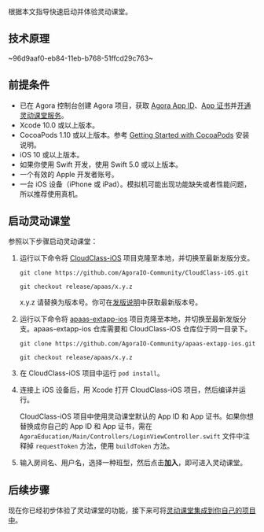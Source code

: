 根据本文指导快速启动并体验灵动课堂。

## 技术原理

~96d9aaf0-eb84-11eb-b768-51ffcd29c763~

<a name="prerequisites"></a>

## 前提条件

- 已在 Agora 控制台创建 Agora 项目，获取 <a href="/cn/Agora%20Platform/get_appid_token#%E8%8E%B7%E5%8F%96-app-id" target="_blank">Agora App ID</a>、<a href="/cn/Agora%20Platform/get_appid_token#%E8%8E%B7%E5%8F%96-app-%E8%AF%81%E4%B9%A6" target="_blank">App 证书</a>并<a href="/cn/agora-class/agora_class_enable?platform=iOS" target="_blank">开通灵动课堂服务</a>。
- Xcode 10.0 或以上版本。
- CocoaPods 1.10 或以上版本。参考 [Getting Started with CocoaPods](https://guides.cocoapods.org/using/getting-started.html#getting-started) 安装说明。
- iOS 10 或以上版本。
- 如果你使用 Swift 开发，使用 Swift 5.0 或以上版本。
- 一个有效的 Apple 开发者账号。
- 一台 iOS 设备（iPhone 或 iPad）。模拟机可能出现功能缺失或者性能问题，所以推荐使用真机。

## 启动灵动课堂

参照以下步骤启动灵动课堂：

1. 运行以下命令将 [CloudClass-iOS](https://github.com/AgoraIO-Community/CloudClass-iOS) 项目克隆至本地，并切换至最新发版分支。

   ```
   git clone https://github.com/AgoraIO-Community/CloudClass-iOS.git
   ```

	```
   git checkout release/apaas/x.y.z
   ```

   <div class="alert info">x.y.z 请替换为版本号。你可在<a href="/cn/agora-class/release_agora_class_ios?platform=iOS">发版说明</a>中获取最新版本号。</div>

2. 运行以下命令将 [apaas-extapp-ios](https://github.com/AgoraIO-Community/apaas-extapp-ios) 项目克隆至本地，并切换至最新发版分支。apaas-extapp-ios 仓库需要和 CloudClass-iOS 仓库位于同一目录下。

   ```
   git clone https://github.com/AgoraIO-Community/apaas-extapp-ios.git
   ```

	```
   git checkout release/apaas/x.y.z
   ```

2. 在 CloudClass-iOS 项目中运行 `pod install`。

3. 连接上 iOS 设备后，用 Xcode 打开 CloudClass-iOS 项目，然后编译并运行。

   <div class="alert info">CloudClass-iOS 项目中使用灵动课堂默认的 App ID 和 App 证书。如果你想替换成你自己的 App ID 和 App 证书，需在 <code>AgoraEducation/Main/Controllers/LoginViewController.swift</code> 文件中注释掉 <code>requestToken</code> 方法，使用 <code>buildToken</code> 方法。</div>

4. 输入房间名、用户名，选择一种班型，然后点击**加入**，即可进入灵动课堂。

## 后续步骤

现在你已经初步体验了灵动课堂的功能，接下来可将[灵动课堂集成到你自己的项目中](/cn/agora-class/agora_class_integrate_ios?platform=iOS)。